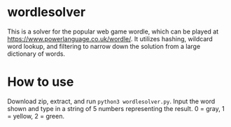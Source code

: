 # wordlesolver

This is a solver for the popular web game wordle, which can be played at https://www.powerlanguage.co.uk/wordle/.
It utilizes hashing, wildcard word lookup, and filtering to narrow down the solution from a large dictionary of words.

# How to use
Download zip, extract, and run ```python3 wordlesolver.py```. Input the word shown and type in a string of 5 numbers representing the result. 0 = gray, 1 = yellow, 2 = green.
